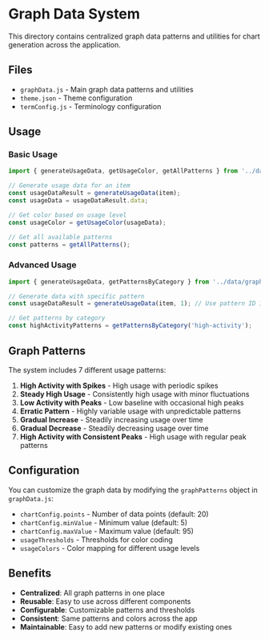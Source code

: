 # Graph Data System

This directory contains centralized graph data patterns and utilities for chart generation across the application.

## Files

- `graphData.js` - Main graph data patterns and utilities
- `theme.json` - Theme configuration
- `termConfig.js` - Terminology configuration

## Usage

### Basic Usage

```javascript
import { generateUsageData, getUsageColor, getAllPatterns } from '../data/graphData';

// Generate usage data for an item
const usageDataResult = generateUsageData(item);
const usageData = usageDataResult.data;

// Get color based on usage level
const usageColor = getUsageColor(usageData);

// Get all available patterns
const patterns = getAllPatterns();
```

### Advanced Usage

```javascript
import { generateUsageData, getPatternsByCategory } from '../data/graphData';

// Generate data with specific pattern
const usageDataResult = generateUsageData(item, 1); // Use pattern ID 1

// Get patterns by category
const highActivityPatterns = getPatternsByCategory('high-activity');
```

## Graph Patterns

The system includes 7 different usage patterns:

1. **High Activity with Spikes** - High usage with periodic spikes
2. **Steady High Usage** - Consistently high usage with minor fluctuations
3. **Low Activity with Peaks** - Low baseline with occasional high peaks
4. **Erratic Pattern** - Highly variable usage with unpredictable patterns
5. **Gradual Increase** - Steadily increasing usage over time
6. **Gradual Decrease** - Steadily decreasing usage over time
7. **High Activity with Consistent Peaks** - High usage with regular peak patterns

## Configuration

You can customize the graph data by modifying the `graphPatterns` object in `graphData.js`:

- `chartConfig.points` - Number of data points (default: 20)
- `chartConfig.minValue` - Minimum value (default: 5)
- `chartConfig.maxValue` - Maximum value (default: 95)
- `usageThresholds` - Thresholds for color coding
- `usageColors` - Color mapping for different usage levels

## Benefits

- **Centralized**: All graph patterns in one place
- **Reusable**: Easy to use across different components
- **Configurable**: Customizable patterns and thresholds
- **Consistent**: Same patterns and colors across the app
- **Maintainable**: Easy to add new patterns or modify existing ones
